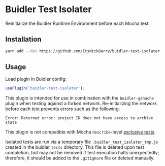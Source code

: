 # Buidler Test Isolater

Reinitialize the Buidler Runtime Environment before each Mocha test.

## Installation

```bash
yarn add --dev https://github.com/ItsNickBarry/buidler-test-isolater
```

## Usage

Load plugin in Buidler config:

```javascript
usePlugin('buidler-test-isolater');
```

This plugin is intended for use in combination with the `buidler-ganache` plugin when testing against a forked network.  Re-initializing the network before each test prevents errors such as the following:

```
Error: Returned error: project ID does not have access to archive state
```

This plugin is not compatible with Mocha `describe`-level [exclusive tests](https://mochajs.org/#exclusive-tests).

Isolated tests are run via a temporary file `.buidler_test_isolater_tmp.js` created in the buidler `tests` directory.  This file is deleted upon test completion, but may not be removed if test execution halts unexpectedly; therefore, it should be added to the `.gitignore` file or deleted manually.
